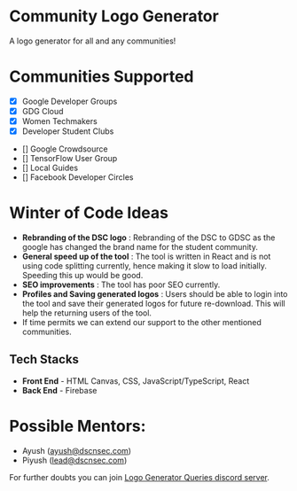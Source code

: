 # Community Logo Generator

A logo generator for all and any communities!

# Communities Supported

- [x] Google Developer Groups
- [x] GDG Cloud
- [x] Women Techmakers
- [x] Developer Student Clubs
- [] Google Crowdsource
- [] TensorFlow User Group
- [] Local Guides
- [] Facebook Developer Circles

# Winter of Code Ideas

- **Rebranding of the DSC logo** : Rebranding of the DSC to GDSC as the google has changed the brand name for the student community.
- **General speed up of the tool** : The tool is written in React and is not using code splitting currently, hence making it slow to load initially. Speeding this up would be good.
- **SEO improvements** : The tool has poor SEO currently.
- **Profiles and Saving generated logos** : Users should be able to login into the tool and save their generated logos for future re-download. This will help the returning users of the tool.
- If time permits we can extend our support to the other mentioned communities.

## Tech Stacks

- **Front End** - HTML Canvas, CSS, JavaScript/TypeScript, React
- **Back End** - Firebase

# Possible Mentors: 

- Ayush (ayush@dscnsec.com)
- Piyush (lead@dscnsec.com)

For further doubts you can join [Logo Generator Queries discord server](https://discord.gg/NkMmFb8Vss).

